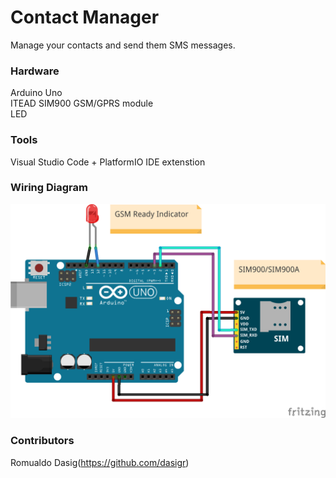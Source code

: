 Contact Manager
===============

Manage your contacts and send them SMS messages.

### Hardware

Arduino Uno \
ITEAD SIM900 GSM/GPRS module \
LED

### Tools

Visual Studio Code + PlatformIO IDE extenstion

### Wiring Diagram

![SIM900 Wiring Diagram](https://github.com/ElexParts/ContactManager/blob/master/img/sim900-wiring-diagram.png)

### Contributors

Romualdo Dasig(https://github.com/dasigr)